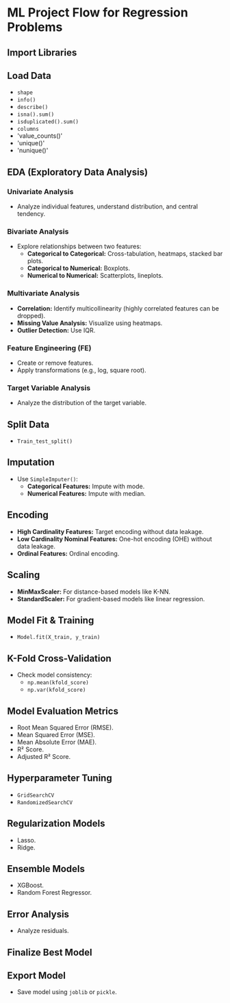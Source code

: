 # ML Project Flow for Regression Problems

## Import Libraries

## Load Data
- `shape`
- `info()`
- `describe()`
- `isna().sum()`
- `isduplicated().sum()`
- `columns`
- 'value_counts()'
- 'unique()'
- 'nunique()'

## EDA (Exploratory Data Analysis)
### Univariate Analysis
- Analyze individual features, understand distribution, and central tendency.

### Bivariate Analysis
- Explore relationships between two features:
  - **Categorical to Categorical:** Cross-tabulation, heatmaps, stacked bar plots.
  - **Categorical to Numerical:** Boxplots.
  - **Numerical to Numerical:** Scatterplots, lineplots.

### Multivariate Analysis
- **Correlation:** Identify multicollinearity (highly correlated features can be dropped).
- **Missing Value Analysis:** Visualize using heatmaps.
- **Outlier Detection:** Use IQR.

### Feature Engineering (FE)
- Create or remove features.
- Apply transformations (e.g., log, square root).

### Target Variable Analysis
- Analyze the distribution of the target variable.

## Split Data
- `Train_test_split()`

## Imputation
- Use `SimpleImputer()`:
  - **Categorical Features:** Impute with mode.
  - **Numerical Features:** Impute with median.

## Encoding
- **High Cardinality Features:** Target encoding without data leakage.
- **Low Cardinality Nominal Features:** One-hot encoding (OHE) without data leakage.
- **Ordinal Features:** Ordinal encoding.

## Scaling
- **MinMaxScaler:** For distance-based models like K-NN.
- **StandardScaler:** For gradient-based models like linear regression.

## Model Fit & Training
- `Model.fit(X_train, y_train)`

## K-Fold Cross-Validation
- Check model consistency:
  - `np.mean(kfold_score)`
  - `np.var(kfold_score)`

## Model Evaluation Metrics
- Root Mean Squared Error (RMSE).
- Mean Squared Error (MSE).
- Mean Absolute Error (MAE).
- R² Score.
- Adjusted R² Score.

## Hyperparameter Tuning
- `GridSearchCV`
- `RandomizedSearchCV`

## Regularization Models
- Lasso.
- Ridge.

## Ensemble Models
- XGBoost.
- Random Forest Regressor.

## Error Analysis
- Analyze residuals.

## Finalize Best Model

## Export Model
- Save model using `joblib` or `pickle`.

